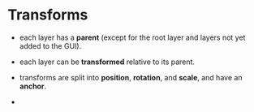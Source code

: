 # Transforms

- each layer has a **parent** (except for the root layer and layers not yet added to the GUI).
- each layer can be **transformed** relative to its parent.
- transforms are split into **position**, **rotation**, and **scale**, and have an **anchor**.

- 